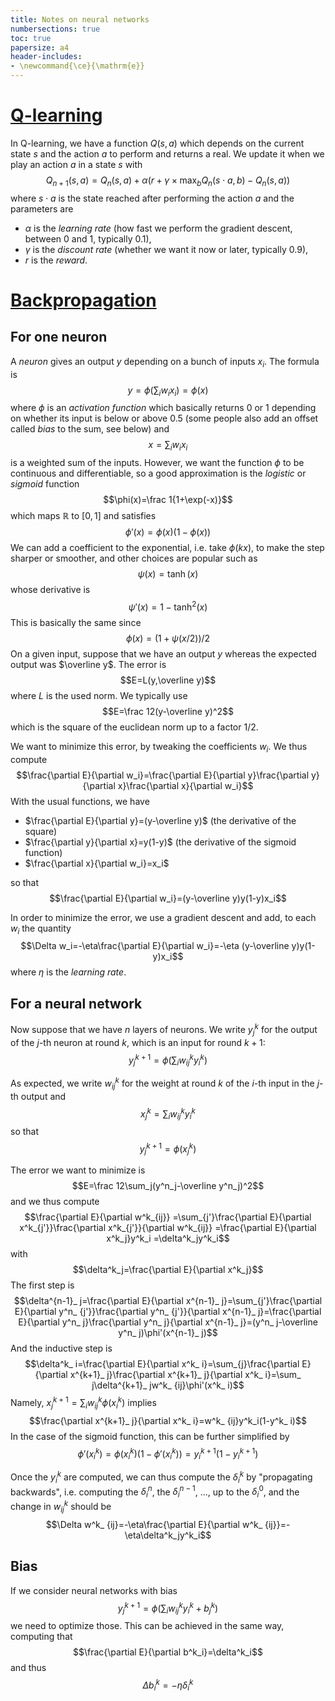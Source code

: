 ```yaml
---
title: Notes on neural networks
numbersections: true
toc: true
papersize: a4
header-includes:
- \newcommand{\ce}{\mathrm{e}}
---
```


# [Q-learning](https://en.wikipedia.org/wiki/Q-learning)

In Q-learning, we have a function $Q(s,a)$ which depends on the current state
$s$ and the action $a$ to perform and returns a real. We update it when we play
an action $a$ in a state $s$ with
$$Q_{n+1}(s,a) = Q_n(s,a)+\alpha(r+\gamma\times\max_b Q_n(s\cdot a,b)-Q_n(s,a))$$
where $s\cdot a$ is the state reached after performing the action $a$ and the
parameters are

- $\alpha$ is the _learning rate_ (how fast we perform the gradient descent,
  between $0$ and $1$, typically $0.1$),
- $\gamma$ is the _discount rate_ (whether we want it now or later, typically
  $0.9$),
- $r$ is the _reward_.

# [Backpropagation](https://en.wikipedia.org/wiki/Backpropagation)

## For one neuron

A _neuron_ gives an output $y$ depending on a bunch of inputs $x_i$. The formula
is 
$$y=\phi(\sum_i w_ix_i)=\phi(x)$$
where $\phi$ is an _activation function_ which basically returns $0$ or $1$ depending on whether its input is below or above $0.5$ (some people also add an offset called _bias_ to the sum, see below)
and
$$x=\sum_iw_ix_i$$
is a weighted sum of the inputs. However, we want the function $\phi$ to be
continuous and differentiable, so a good approximation is the _logistic_ or
_sigmoid_ function $$\phi(x)=\frac 1{1+\exp(-x)}$$ which maps $\mathbb{R}$ to
$[0,1]$ and satisfies $$\phi'(x)=\phi(x)(1-\phi(x))$$ We can add a coefficient
to the exponential, i.e. take $\phi(kx)$, to make the step sharper or smoother,
and other choices are popular such as $$\psi(x)=\tanh(x)$$ whose derivative is
$$\psi'(x)=1-\tanh^2(x)$$
This is basically the same since
$$\phi(x)=(1+\psi(x/2))/2$$
On a given input, suppose that we have an output $y$ whereas the expected output
was $\overline y$. The error is $$E=L(y,\overline y)$$ where $L$ is the used norm. We
typically use $$E=\frac 12(y-\overline y)^2$$ which is the square
of the euclidean norm up to a factor $1/2$.

We want to minimize this error, by tweaking the coefficients $w_i$. We thus
compute
$$\frac{\partial E}{\partial w_i}=\frac{\partial E}{\partial y}\frac{\partial y}{\partial x}\frac{\partial x}{\partial w_i}$$
With the usual functions, we have

- $\frac{\partial E}{\partial y}=(y-\overline y)$ (the derivative of the square)
- $\frac{\partial y}{\partial x}=y(1-y)$ (the derivative of the sigmoid function)
- $\frac{\partial x}{\partial w_i}=x_i$

so that $$\frac{\partial E}{\partial w_i}=(y-\overline y)y(1-y)x_i$$

In order to minimize the error, we use a gradient descent and add, to each $w_i$
the quantity
$$\Delta w_i=-\eta\frac{\partial E}{\partial w_i}=-\eta (y-\overline y)y(1-y)x_i$$
where $\eta$ is the _learning rate_.

## For a neural network

Now suppose that we have $n$ layers of neurons. We write $y^k_j$ for the output
of the $j$-th neuron at round $k$, which is an input for round $k+1$: $$y^{k+1}_ j=\phi(\sum_i w^k_ {ij}y^k_ i)$$

As expected, we write $w^k_{ij}$ for the weight at round $k$ of the $i$-th input
in the $j$-th output and
$$x^k_j=\sum_iw^k_{ij}y^k_i$$
so that
$$y^{k+1}_j=\phi(x^k_j)$$

The error we want to minimize is
$$E=\frac 12\sum_j(y^n_j-\overline y^n_j)^2$$
and we thus compute
$$\frac{\partial E}{\partial w^k_{ij}}
=\sum_{j'}\frac{\partial E}{\partial x^k_{j'}}\frac{\partial x^k_{j'}}{\partial w^k_{ij}}
=\frac{\partial E}{\partial x^k_j}y^k_i
=\delta^k_jy^k_i$$
with
$$\delta^k_j=\frac{\partial E}{\partial x^k_j}$$
The first step is
$$\delta^{n-1}_ j=\frac{\partial E}{\partial x^{n-1}_ j}=\sum_{j'}\frac{\partial E}{\partial y^n_ {j'}}\frac{\partial y^n_ {j'}}{\partial x^{n-1}_ j}=\frac{\partial E}{\partial y^n_ j}\frac{\partial y^n_ j}{\partial x^{n-1}_ j}=(y^n_ j-\overline y^n_ j)\phi'(x^{n-1}_ j)$$
And the inductive step is
$$\delta^k_ i=\frac{\partial E}{\partial x^k_ i}=\sum_{j}\frac{\partial E}{\partial x^{k+1}_ j}\frac{\partial x^{k+1}_ j}{\partial x^k_ i}=\sum_ j\delta^{k+1}_ jw^k_ {ij}\phi'(x^k_ i)$$
Namely, $x^{k+1}_ j=\sum_i w^k_ {ij}\phi(x^k_ i)$ implies
$$\frac{\partial x^{k+1}_ j}{\partial x^k_ i}=w^k_ {ij}y^k_i(1-y^k_ i)$$
In the case of the sigmoid function, this can be further simplified by
$$\phi'(x^k_i)=\phi(x^k_i)(1-\phi'(x^k_i))=y^{k+1}_i(1-y^{k+1}_i)$$

Once the $y^k_i$ are computed, we can thus compute the $\delta^k_i$ by
"propagating backwards", i.e. computing the $\delta^n_ i$, the $\delta^{n-1}_ i$, ..., up to the $\delta^0_ i$, and the change in $w^k_ {ij}$ should be
$$\Delta w^k_ {ij}=-\eta\frac{\partial E}{\partial w^k_ {ij}}=-\eta\delta^k_jy^k_i$$

## Bias

If we consider neural networks with bias
$$y^{k+1}_ j=\phi(\sum_i w^k_ {ij}y^k_ i+b^k_ j)$$
we need to optimize those. This can be achieved in the same way, computing that
$$\frac{\partial E}{\partial b^k_i}=\delta^k_i$$
and thus
$$\Delta b^k_i=-\eta\delta^k_i$$
